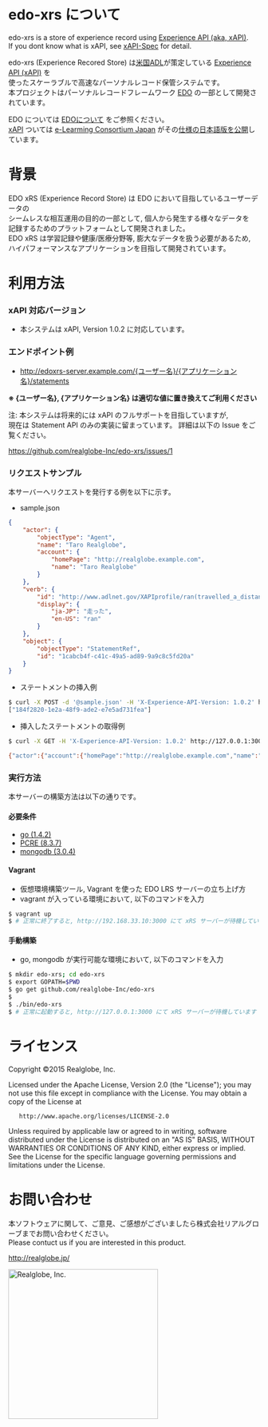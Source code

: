 # edo-xrs について

 edo-xrs is a store of experience record using [Experience API (aka, xAPI)](http://experienceapi.com/).   
If you dont know what is xAPI, see [xAPI-Spec](https://github.com/adlnet/xAPI-Spec/) for detail.  

 edo-xrs (Experience Recored Store) は[米国ADL](http://www.adlnet.org/)が策定している 
[Experience API (xAPI)](http://experienceapi.com/) を  
使ったスケーラブルで高速なパーソナルレコード保管システムです。  
本プロジェクトはパーソナルレコードフレームワーク [EDO](https://github.com/realglobe-Inc/edo) の一部として開発されています。

 EDO については [EDOについて](https://github.com/realglobe-Inc/edo/wiki) をご参照ください。  
[xAPI](https://github.com/elc-gh/xAPI-Spec_ja) ついては 
[e-Learming Consortium Japan](http://www.elc.or.jp/) がその[仕様の日本語版を公開](https://github.com/elc-gh/xAPI-Spec_ja)しています。

# 背景
 EDO xRS (Experience Record Store) は EDO において目指しているユーザーデータの  
シームレスな相互運用の目的の一部として, 個人から発生する様々なデータを  
記録するためのプラットフォームとして開発されました。  
EDO xRS は学習記録や健康/医療分野等, 膨大なデータを扱う必要があるため,  
ハイパフォーマンスなアプリケーションを目指して開発されています。

# 利用方法

### xAPI 対応バージョン

- 本システムは xAPI, Version 1.0.2 に対応しています。

### エンドポイント例

- http://edoxrs-server.example.com/{ユーザー名}/{アプリケーション名}/statements

**※ {ユーザー名}, {アプリケーション名} は適切な値に置き換えてご利用ください**

注: 本システムは将来的には xAPI のフルサポートを目指していますが,  
現在は Statement API のみの実装に留まっています。
詳細は以下の Issue をご覧ください。

https://github.com/realglobe-Inc/edo-xrs/issues/1

### リクエストサンプル
 本サーバーへリクエストを発行する例を以下に示す。
* sample.json
```json
{
    "actor": {
        "objectType": "Agent",
        "name": "Taro Realglobe",
        "account": {
            "homePage": "http://realglobe.example.com",
            "name": "Taro Realglobe"
        }
    },
    "verb": {
        "id": "http://www.adlnet.gov/XAPIprofile/ran(travelled_a_distance)",
        "display": {
            "ja-JP": "走った",
            "en-US": "ran"
        }
    },
    "object": {
        "objectType": "StatementRef",
        "id": "1cabcb4f-c41c-49a5-ad89-9a9c8c5fd20a"
    }
}
```

* ステートメントの挿入例
```sh
$ curl -X POST -d '@sample.json' -H 'X-Experience-API-Version: 1.0.2' http://127.0.0.1:3000/test/test/statements
["184f2820-1e2a-48f9-ade2-e7e5ad731fea"]
```

* 挿入したステートメントの取得例
```sh
$ curl -X GET -H 'X-Experience-API-Version: 1.0.2' http://127.0.0.1:3000/test/test/statements?statementId=184f2820-1e2a-48f9-ade2-e7e5ad731fea

{"actor":{"account":{"homePage":"http://realglobe.example.com","name":"Taro Realglobe"},"name":"Taro Realglobe","objectType":"Agent"},"id":"184f2820-1e2a-48f9-ade2-e7e5ad731fea","object":{"id":"1cabcb4f-c41c-49a5-ad89-9a9c8c5fd20a","objectType":"StatementRef"},"stored":"2015-07-06T08:33:04.464Z","verb":{"display":{"en-US":"ran","ja-JP":"走った"},"id":"http://www.adlnet.gov/XAPIprofile/ran(travelled_a_distance)"}}
```

### 実行方法
 本サーバーの構築方法は以下の通りです。

#### 必要条件
* [go (1.4.2)](https://golang.org)
* [PCRE (8.3.7)](http://www.pcre.org)
* [mongodb (3.0.4)](http://mongodb.org)

#### Vagrant
* 仮想環境構築ツール, Vagrant を使った EDO LRS サーバーの立ち上げ方
* vagrant が入っている環境において, 以下のコマンドを入力

```sh
$ vagrant up
$ # 正常に終了すると, http://192.168.33.10:3000 にて xRS サーバーが待機しています
```

#### 手動構築
* go, mongodb が実行可能な環境において, 以下のコマンドを入力

```sh
$ mkdir edo-xrs; cd edo-xrs
$ export GOPATH=$PWD
$ go get github.com/realglobe-Inc/edo-xrs
$
$ ./bin/edo-xrs
$ # 正常に起動すると, http://127.0.0.1:3000 にて xRS サーバーが待機しています
```

# ライセンス
   Copyright &copy;2015 Realglobe, Inc.

   Licensed under the Apache License, Version 2.0 (the "License");
   you may not use this file except in compliance with the License.
   You may obtain a copy of the License at

       http://www.apache.org/licenses/LICENSE-2.0

   Unless required by applicable law or agreed to in writing, software
   distributed under the License is distributed on an "AS IS" BASIS,
   WITHOUT WARRANTIES OR CONDITIONS OF ANY KIND, either express or implied.
   See the License for the specific language governing permissions and
   limitations under the License.

# お問い合わせ
本ソフトウェアに関して、ご意見、ご感想がございましたら株式会社リアルグローブまでお問い合わせください。  
Please contuct us if you are interested in this product.

http://realglobe.jp/

<a href="http://realglobe.jp">
  <img src="http://realglobe.jp/img/rg-logo.png" width="300px" alt="Realglobe, Inc."/>
</a>
